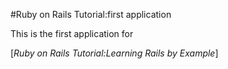 #Ruby on Rails Tutorial:first application

This is the first application for

[*Ruby on Rails Tutorial:Learning Rails by Example*]
